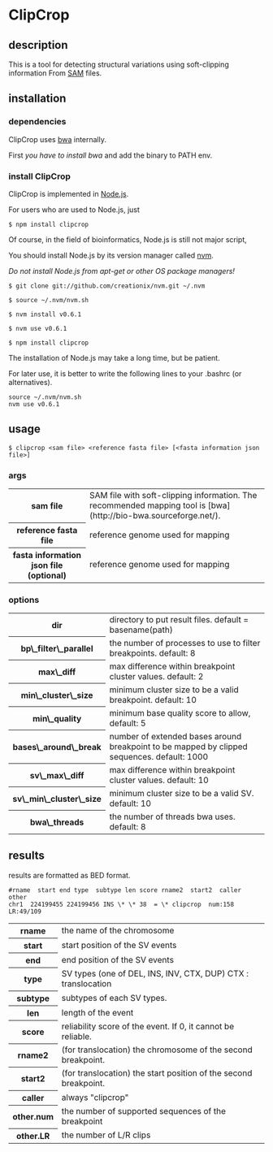 ClipCrop
=========

description
------------
This is a tool for detecting structural variations using soft-clipping information
From [SAM](http://samtools.sourceforge.net/SAM1.pdf) files.


installation
-------------

### dependencies ###

ClipCrop uses [bwa](http://bio-bwa.sourceforge.net/) internally.

First *you have to install bwa* and add the binary to PATH env.


### install ClipCrop ###
ClipCrop is implemented in [Node.js](http://nodejs.org/).

For users who are used to Node.js, just

    $ npm install clipcrop


Of course, in the field of bioinformatics, Node.js is still not major script, 

You should install Node.js by its version manager called [nvm](https://github.com/creationix/nvm).

*Do not install Node.js from apt-get or other OS package managers!*

    $ git clone git://github.com/creationix/nvm.git ~/.nvm

    $ source ~/.nvm/nvm.sh

    $ nvm install v0.6.1

    $ nvm use v0.6.1

    $ npm install clipcrop


The installation of Node.js may take a long time, but be patient.

For later use, it is better to write the following lines to your .bashrc (or alternatives).

    source ~/.nvm/nvm.sh
    nvm use v0.6.1


usage
------
    $ clipcrop <sam file> <reference fasta file> [<fasta information json file>]

### args ###
<table>
<tr><th>sam file</th>
<td>SAM file with soft-clipping information. The recommended mapping tool is [bwa](http://bio-bwa.sourceforge.net/). </td></tr>

<tr><th>reference fasta file</th>
<td>reference genome used for mapping</td></tr>

<tr><th>fasta information json file (optional)</th>
<td>reference genome used for mapping</td></tr>
</table>


### options ###

<table>
<tr><th>dir</th>
<td>directory to put result files. default = basename(path)</td></tr>

<tr><th>bp\_filter\_parallel</th>
<td>the number of processes to use to filter breakpoints. default: 8</td></tr>

<tr><th>max\_diff</th>
<td>max difference within breakpoint cluster values. default: 2</td>
</tr>
<tr><th>min\_cluster\_size</th>
<td>minimum cluster size to be a valid breakpoint. default: 10</td> </tr>

<tr><th>min\_quality</th>
<td>minimum base quality score to allow, default: 5</td> </tr>

<tr><th>bases\_around\_break</th>
<td>number of extended bases around breakpoint to be mapped by clipped sequences. default: 1000</td> </tr>

<tr><th>sv\_max\_diff</th>
<td>max difference within breakpoint cluster values. default: 10</td> </tr>

<tr><th>sv\_min\_cluster\_size</th>
<td>minimum cluster size to be a valid SV. default: 10</td> </tr>

<tr><th>bwa\_threads</th>
<td>the number of threads bwa uses. default: 8</td> </tr>

</table>


results
------

results are formatted as BED format.

    #rname  start end type  subtype len score rname2  start2  caller  other
    chr1  224199455 224199456 INS \* \* 38  = \* clipcrop  num:158 LR:49/109

<table>
<tr><th>rname</th>
<td>the name of the chromosome</td></tr>

<tr><th>start</th>
<td>start position of the SV events</td></tr>

<tr><th>end</th>
<td>end position of the SV events</td></tr>

<tr><th>type</th>
<td>SV types (one of DEL, INS, INV, CTX, DUP) CTX : translocation</td></tr>

<tr><th>subtype</th>
<td>subtypes of each SV types.</td></tr>

<tr><th>len</th>
<td>length of the event</td></tr>

<tr><th>score</th>
<td>reliability score of the event. If 0, it cannot be reliable.</td></tr>

<tr><th>rname2</th>
<td>(for translocation) the chromosome of the second breakpoint.</td></tr>

<tr><th>start2</th>
<td>(for translocation) the start position of the second breakpoint.</td></tr>

<tr><th>caller</th>
<td>always "clipcrop"</td></tr>

<tr><th>other.num</th>
<td>the number of supported sequences of the breakpoint</td></tr>

<tr><th>other.LR</th>
<td>the number of L/R clips</td></tr>

</table>
